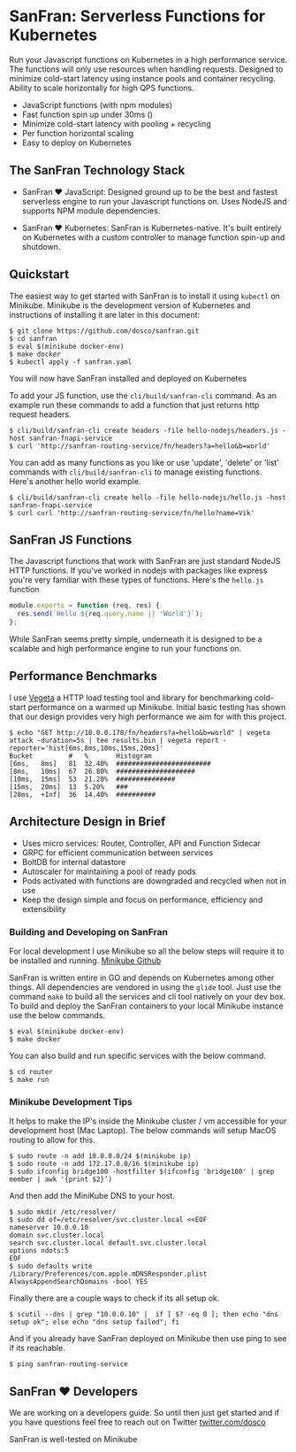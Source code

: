 # SanFran: Serverless Functions for Kubernetes

Run your Javascript functions on Kubernetes in a high performance service. The functions will only use resources when handling requests. Designed to minimize cold-start latency using instance pools and container recycling. Ability to scale horizontally for high QPS functions.

- JavaScript functions (with npm modules)
- Fast function spin up under 30ms ()
- Minimize cold-start latency with pooling + recycling
- Per function horizontal scaling
- Easy to deploy on Kubernetes

## The SanFran Technology Stack

- SanFran :heart: JavaScript: Designed ground up to be the best and fastest serverless engine to run your Javascript functions on. Uses NodeJS and supports NPM module dependencies.

- SanFran :heart: Kubernetes: SanFran is Kubernetes-native. It's built entirely on Kubernetes with a custom controller to manage function spin-up and shutdown.

## Quickstart

The easiest way to get started with SanFran is to install it using `kubectl` on Minikube. Minikube is the development version of Kubernetes and instructions of installing it are later in this document:

```console
$ git clone https://github.com/dosco/sanfran.git
$ cd sanfran
$ eval $(minikube docker-env)
$ make docker
$ kubectl apply -f sanfran.yaml
```

You will now have SanFran installed and deployed on Kubernetes

To add your JS function, use the `cli/build/sanfran-cli` command. As an example run these commands to add a function that just returns http request headers.

```console
$ cli/build/sanfran-cli create headers -file hello-nodejs/headers.js -host sanfran-fnapi-service
$ curl 'http://sanfran-routing-service/fn/headers?a=hello&b=world'
```

You can add as many functions as you like or use 'update', 'delete' or 'list' commands with
`cli/build/sanfran-cli` to manage existing functions. Here's another hello world example.

```console
$ cli/build/sanfran-cli create hello -file hello-nodejs/hello.js -host sanfran-fnapi-service
$ curl curl 'http://sanfran-routing-service/fn/hello?name=Vik'
```

## SanFran JS Functions

The Javascript functions that work with SanFran are just standard NodeJS HTTP functions. If you've worked in nodejs with packages like express you're very familiar with these types of functions. Here's the `hello.js` function

```javascript
module.exports = function (req, res) {
  res.send(`Hello ${req.query.name || 'World'}`);
};
```

While SanFran seems pretty simple, underneath it is designed to be a scalable and high performance engine to run your functions on.

## Performance Benchmarks

I use [Vegeta](https://github.com/tsenart/vegeta) a HTTP load testing tool and library for benchmarking cold-start performance on a warmed up Minikube. Initial basic testing has shown that our design provides very high performance we aim for with this project.

```console
$ echo "GET http://10.0.0.170/fn/headers?a=hello&b=world" | vegeta attack -duration=5s | tee results.bin | vegeta report -reporter='hist[6ms,8ms,10ms,15ms,20ms]'
Bucket         #   %       Histogram
[6ms,   8ms]   81  32.40%  ########################
[8ms,   10ms]  67  26.80%  ####################
[10ms,  15ms]  53  21.20%  ###############
[15ms,  20ms]  13  5.20%   ###
[20ms,  +Inf]  36  14.40%  ##########
```

## Architecture Design in Brief

- Uses micro services: Router, Controller, API and Function Sidecar
- GRPC for efficient communication between services
- BoltDB for internal datastore
- Autoscaler for maintaining a pool of ready pods
- Pods activated with functions are downgraded and recycled when not in use
- Keep the design simple and focus on performance, efficiency and extensibility

### Building and Developing on SanFran

For local development I use Minikube so all the below steps will require it to be installed and running. [Minikube Github](https://github.com/kubernetes/minikube)

SanFran is written entire in GO and depends on Kubernetes among other things. All dependencies are vendored in using the `glide` tool. Just use the command `make` to build all the services and cli tool natively on your dev box. To build and deploy the SanFran containers to your local Minikube instance use the below commands.

```console
$ eval $(minikube docker-env)
$ make docker
```

You can also build and run specific services with the below command.

```console
$ cd router
$ make run
```

### Minikube Development Tips

It helps to make the IP's inside the Minikube cluster / vm accessible for your development host (Mac Laptop). The below commands will setup MacOS routing to allow for this.

```console
$ sudo route -n add 10.0.0.0/24 $(minikube ip)
$ sudo route -n add 172.17.0.0/16 $(minikube ip)
$ sudo ifconfig bridge100 -hostfilter $(ifconfig 'bridge100' | grep member | awk '{print $2}’)
```

And then add the MiniKube DNS to your host.

```console
$ sudo mkdir /etc/resolver/
$ sudo dd of=/etc/resolver/svc.cluster.local <<EOF
nameserver 10.0.0.10
domain svc.cluster.local
search svc.cluster.local default.svc.cluster.local
options ndots:5
EOF
$ sudo defaults write /Library/Preferences/com.apple.mDNSResponder.plist AlwaysAppendSearchDomains -bool YES
```

Finally there are a couple ways to check if its all setup ok.

```
$ scutil --dns | grep "10.0.0.10" |  if [ $? -eq 0 ]; then echo "dns setup ok"; else echo "dns setup failed"; fi
```

And if you already have SanFran deployed on Minikube then use ping to see if its reachable.

```
$ ping sanfran-routing-service
```

## SanFran :heart: Developers

We are working on a developers guide. So until then just get started and if you have questions feel free to reach out on Twitter [twitter.com/dosco](https://twitter.com/dosco)

SanFran is well-tested on Minikube
